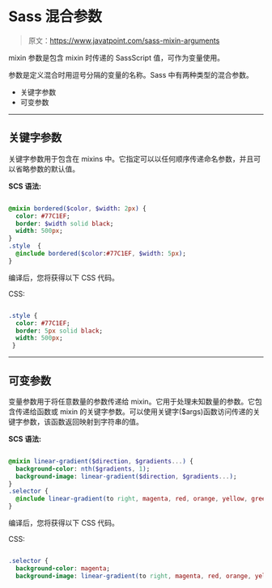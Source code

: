 # Sass 混合参数

> 原文：<https://www.javatpoint.com/sass-mixin-arguments>

mixin 参数是包含 mixin 时传递的 SassScript 值，可作为变量使用。

参数是定义混合时用逗号分隔的变量的名称。Sass 中有两种类型的混合参数。

*   关键字参数
*   可变参数

* * *

## 关键字参数

关键字参数用于包含在 mixins 中。它指定可以以任何顺序传递命名参数，并且可以省略参数的默认值。

**SCS 语法:**

```sass

@mixin bordered($color, $width: 2px) {
  color: #77C1EF;
  border: $width solid black;
  width: 500px;
}
.style  {
  @include bordered($color:#77C1EF, $width: 5px);
} 

```

编译后，您将获得以下 CSS 代码。

CSS:

```sass

.style {
  color: #77C1EF;
  border: 5px solid black;
  width: 500px;
 }

```

* * *

## 可变参数

变量参数用于将任意数量的参数传递给 mixin。它用于处理未知数量的参数。它包含传递给函数或 mixin 的关键字参数。可以使用关键字($args)函数访问传递的关键字参数，该函数返回映射到字符串的值。

**SCS 语法:**

```sass

@mixin linear-gradient($direction, $gradients...) {
  background-color: nth($gradients, 1);
  background-image: linear-gradient($direction, $gradients...);
}
.selector {
  @include linear-gradient(to right, magenta, red, orange, yellow, green, blue, purple);
}

```

编译后，您将获得以下 CSS 代码。

CSS:

```sass

.selector {
  background-color: magenta;
  background-image: linear-gradient(to right, magenta, red, orange, yellow, green, blue, purple); }

```
